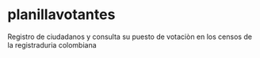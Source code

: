 # planillavotantes
Registro de ciudadanos y consulta su puesto de votaciòn en los censos de la registraduria colombiana

